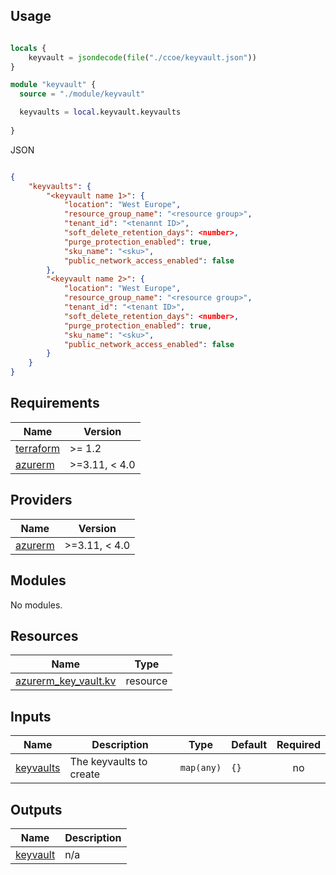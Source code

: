## Usage

```terraform

locals {
    keyvault = jsondecode(file("./ccoe/keyvault.json"))
}

module "keyvault" {
  source = "./module/keyvault"

  keyvaults = local.keyvault.keyvaults
  
}
```

JSON

```json

{
    "keyvaults": {
        "<keyvault name 1>": {
            "location": "West Europe",
            "resource_group_name": "<resource group>",
            "tenant_id": "<tenannt ID>",
            "soft_delete_retention_days": <number>,
            "purge_protection_enabled": true,
            "sku_name": "<sku>",
            "public_network_access_enabled": false
        },
        "<keyvault name 2>": {
            "location": "West Europe",
            "resource_group_name": "<resource group>",
            "tenant_id": "<tenant ID>",
            "soft_delete_retention_days": <number>,
            "purge_protection_enabled": true,
            "sku_name": "<sku>",
            "public_network_access_enabled": false
        }
    }
}
```


## Requirements

| Name | Version |
|------|---------|
| <a name="requirement_terraform"></a> [terraform](#requirement\_terraform) | >= 1.2 |
| <a name="requirement_azurerm"></a> [azurerm](#requirement\_azurerm) | >=3.11, < 4.0 |

## Providers

| Name | Version |
|------|---------|
| <a name="provider_azurerm"></a> [azurerm](#provider\_azurerm) | >=3.11, < 4.0 |

## Modules

No modules.

## Resources

| Name | Type |
|------|------|
| [azurerm_key_vault.kv](https://registry.terraform.io/providers/hashicorp/azurerm/latest/docs/resources/key_vault) | resource |

## Inputs

| Name | Description | Type | Default | Required |
|------|-------------|------|---------|:--------:|
| <a name="input_keyvaults"></a> [keyvaults](#input\_keyvaults) | The keyvaults to create | `map(any)` | `{}` | no |

## Outputs

| Name | Description |
|------|-------------|
| <a name="output_keyvault"></a> [keyvault](#output\_keyvault) | n/a |
